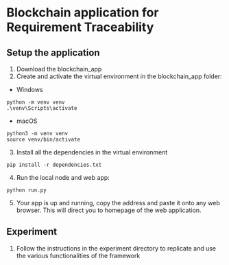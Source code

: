 # Blockchain application for Requirement Traceability

## Setup the application
1. Download the blockchain_app
2. Create and activate the virtual environment in the blockchain_app folder:
  - Windows
```
python -m venv venv
.\venv\Scripts\activate
```
  - macOS
```
python3 -m venv venv
source venv/bin/activate
```
3. Install all the dependencies in the virtual environment
```
pip install -r dependencies.txt
```
4. Run the local node and web app:
```
python run.py
```
5. Your app is up and running, copy the address and paste it onto any web browser. This will direct you to homepage of the web application.

## Experiment
1. Follow the instructions in the experiment directory to replicate and use the various functionalities of the framework
